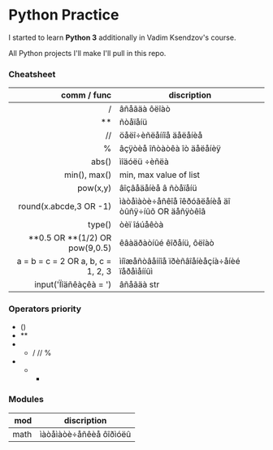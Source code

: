 # Python Practice
I started to learn __Python 3__ additionally in Vadim Ksendzov's course.

All Python projects I'll make I'll pull in this repo.

### Cheatsheet

comm / func | discription
 ---:| ---
/ | âñåãäà ôëîàò
** | ñòåïåíü
// | öåëî÷èñëåííîå äåëåíèå
% | âçÿòèå îñòàòêà îò äåëåíèÿ
abs() | ìîäóëü ÷èñëà
min(), max() | min, max value of list
pow(x,y) | âîçâåäåíèå â ñòåïåíü
round(x.abcde,3 OR -1) | ìàòåìàòè÷åñêîå îêðóãëåíèå äî òûñÿ÷íûõ OR äåñÿòêîâ
type() | òèï îáúåêòà
**0.5 OR **(1/2) OR pow(9,0.5)| êâàäðàòíûé êîðåíü, ôëîàò
a = b = c = 2 OR a, b, c = 1, 2, 3 | ìíîæåñòâåííîå ïðèñâîåíèåçíà÷åíèé ïåðåìåííûì
input('Ïîäñêàçêà = ') | âñåãäà str

### Operators priority
- ()
- **
- * / // %
- + -

### Modules
mod | discription
 ---:| ---
math | ìàòåìàòè÷åñêèå ôîðìóëû
